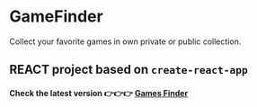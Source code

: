 # GameFinder

Collect your favorite games in own private or public collection.

## REACT project based on `create-react-app`

#### Check the latest version 👉👉👉 [Games Finder](https://gamesfinder.netlify.app/games/)
